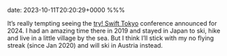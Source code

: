date: 2023-10-11T20:20:29+0000
%%%

It’s really tempting seeing the [try! Swift Tokyo](https://tryswift.jp/_en) conference announced for 2024. I had an amazing time there in 2019 and stayed in Japan to ski, hike and live in a little village by the sea. But I think I’ll stick with my no flying streak (since Jan 2020) and will ski in Austria instead.
